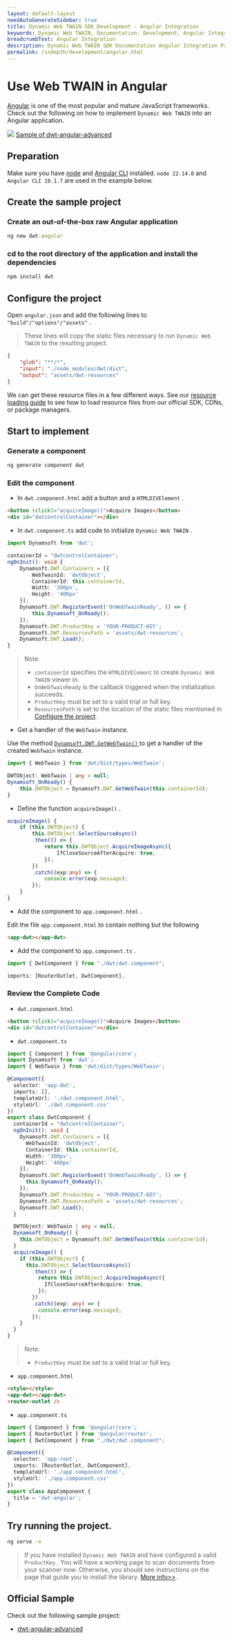 ```yaml
---
layout: default-layout
needAutoGenerateSidebar: true
title: Dynamic Web TWAIN SDK Development - Angular Integration
keywords: Dynamic Web TWAIN, Documentation, Development, Angular Integration
breadcrumbText: Angular Integration
description: Dynamic Web TWAIN SDK Documentation Angular Integration Page
permalink: /indepth/development/angular.html
---
```


# Use Web TWAIN in Angular

[Angular](https://angular.io/) is one of the most popular and mature JavaScript frameworks. Check out the following on how to implement `Dynamic Web TWAIN` into an Angular application.

![](https://www.dynamsoft.com/web-twain/docs/assets/imgs/download.png) [Sample of dwt-angular-advanced](https://github.com/dynamsoft-dwt/dwt-angular-advanced)

## Preparation

Make sure you have [node](https://nodejs.org/) and [Angular CLI](https://cli.angular.io/) installed. `node 22.14.0` and `Angular CLI 19.1.7` are used in the example below.

## Create the sample project

### Create an out-of-the-box raw Angular application

``` cmd
ng new dwt-angular
```

### **cd** to the root directory of the application and install the dependencies

``` cmd
npm install dwt
```

## Configure the project

Open `angular.json` and add the following lines to `"build"/"options"/"assets"` .

> These lines will copy the static files necessary to run `Dynamic Web TWAIN` to the resulting project.

``` json
{
    "glob": "**/*",
    "input": "./node_modules/dwt/dist",
    "output": "assets/dwt-resources"
}
```

We can get these resource files in a few different ways. See our [resource loading guide]({{site.general-usage}}resource-loading.html) to see how to load resource files from our official SDK, CDNs, or package managers.

## Start to implement

### Generate a component

``` cmd
ng generate component dwt
```

### Edit the component

* In `dwt.component.html` add a button and a `HTMLDIVElement` .

``` html
<button (click)="acquireImage()">Acquire Images</button>
<div id="dwtcontrolContainer"></div>
```

* In `dwt.component.ts` add code to initialize `Dynamic Web TWAIN` .

``` typescript
import Dynamsoft from 'dwt';
```

``` typescript
containerId = "dwtcontrolContainer";
ngOnInit(): void {
    Dynamsoft.DWT.Containers = [{
        WebTwainId: 'dwtObject',
        ContainerId: this.containerId,
        Width: '300px',
        Height: '400px'
    }];
    Dynamsoft.DWT.RegisterEvent('OnWebTwainReady', () => {
        this.Dynamsoft_OnReady();
    });
    Dynamsoft.DWT.ProductKey = 'YOUR-PRODUCT-KEY';
    Dynamsoft.DWT.ResourcesPath = 'assets/dwt-resources';
    Dynamsoft.DWT.Load();
}
```

> Note:
> * `containerId` specifies the `HTMLDIVElement` to create `Dynamic Web TWAIN` viewer in.
> * `OnWebTwainReady` is the callback triggered when the initialization succeeds.
> * `ProductKey` must be set to a valid trial or full key.
> * `ResourcesPath` is set to the location of the static files mentioned in [Configure the project](#configure-the-project).

* Get a handler of the `WebTwain` instance.

Use the method [ `Dynamsoft.DWT.GetWebTwain()` ]({{site.info}}api/Dynamsoft_WebTwainEnv.html#getwebtwain) to get a handler of the created `WebTwain` instance.

``` typescript
import { WebTwain } from 'dwt/dist/types/WebTwain';
```

``` typescript
DWTObject: WebTwain | any = null;
Dynamsoft_OnReady() {
    this.DWTObject = Dynamsoft.DWT.GetWebTwain(this.containerId);
}
```

* Define the function `acquireImage()` .

``` typescript
acquireImage() {
    if (this.DWTObject) {
        this.DWTObject.SelectSourceAsync()
        .then(() => {
            return this.DWTObject.AcquireImageAsync({
                IfCloseSourceAfterAcquire: true,
            });
        })
        .catch((exp:any) => {
            console.error(exp.message);
        });
    }
}
```

* Add the component to `app.component.html` .

Edit the file `app.component.html` to contain nothing but the following

``` html
<app-dwt></app-dwt>
```

* Add the component to `app.component.ts` .

``` typescript
import { DwtComponent } from "./dwt/dwt.component";
```

``` typescript
imports: [RouterOutlet, DwtComponent],
```

### Review the Complete Code

* `dwt.component.html`

``` html
<button (click)="acquireImage()">Acquire Images</button>
<div id="dwtcontrolContainer"></div>
```

*  `dwt.component.ts`

``` typescript
import { Component } from '@angular/core';
import Dynamsoft from 'dwt';
import { WebTwain } from 'dwt/dist/types/WebTwain';

@Component({
  selector: 'app-dwt',
  imports: [],
  templateUrl: './dwt.component.html',
  styleUrl: './dwt.component.css'
})
export class DwtComponent {
  containerId = "dwtcontrolContainer";
  ngOnInit(): void {
    Dynamsoft.DWT.Containers = [{
      WebTwainId: 'dwtObject',
      ContainerId: this.containerId,
      Width: '300px',
      Height: '400px'
    }];
    Dynamsoft.DWT.RegisterEvent('OnWebTwainReady', () => {
      this.Dynamsoft_OnReady();
    });
    Dynamsoft.DWT.ProductKey = 'YOUR-PRODUCT-KEY';
    Dynamsoft.DWT.ResourcesPath = 'assets/dwt-resources';
    Dynamsoft.DWT.Load();
  }

  DWTObject: WebTwain | any = null;
  Dynamsoft_OnReady() {
    this.DWTObject = Dynamsoft.DWT.GetWebTwain(this.containerId);
  }
  acquireImage() {
    if (this.DWTObject) {
      this.DWTObject.SelectSourceAsync()
        .then(() => {
          return this.DWTObject.AcquireImageAsync({
            IfCloseSourceAfterAcquire: true,
          });
        })
        .catch((exp: any) => {
          console.error(exp.message);
        });
    }
  }
}
```
> Note:
> * `ProductKey` must be set to a valid trial or full key.

*  `app.component.html` 

``` html
<style></style>
<app-dwt></app-dwt>
<router-outlet />
```

*  `app.component.ts` 

``` typescript
import { Component } from '@angular/core';
import { RouterOutlet } from '@angular/router';
import { DwtComponent } from "./dwt/dwt.component";

@Component({
  selector: 'app-root',
  imports: [RouterOutlet, DwtComponent],
  templateUrl: './app.component.html',
  styleUrl: './app.component.css'
})
export class AppComponent {
  title = 'dwt-angular';
}
```

## Try running the project.

``` cmd
ng serve -o
```

> If you have installed `Dynamic Web TWAIN` and have configured a valid `ProductKey` . You will have a working page to scan documents from your scanner now. Otherwise, you should see instructions on the page that guide you to install the library. [More info>>]({{site.indepth}}features/initialize.html#installation-of-the-dynamsoft-service).

## Official Sample

Check out the following sample project:

* [dwt-angular-advanced](https://github.com/dynamsoft-dwt/dwt-angular-advanced)
